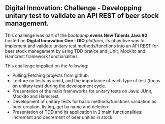 <h2>Digital Innovation: Challenge - Developping unitary test to validate an API REST of beer stock management.</h2>

This challenge was part of the *bootcamp* **everis New Talents Java #2** hosted on **Digital Innovation One - DIO** *platform*, its objective was to implement and validate unitary test methods/functions into an API REST for beer stock management by using TDD pratice and jUnit, Mockito and Hamcrest framework functionalities.

This challenge impplied on the following:

* Pulling/Fetching projects from github. 
* Lecture on tests pyramid, and the importance of each type of test (focus on unitary test) during the development cycle.
* Presentation of the main frameworks for unitary tests on Java: JUnit, Mockito and Hamcrest. 
* Development of unitary tests for basic methods/functions validation as: beer creation, listing, get by name and deletion.
* Presentation of TDD and its application in 2 main functionalities: increment and decrement of beer unities in stock.

